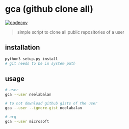 # gca (github clone all)
[![codecov](https://codecov.io/gh/neelabalan/gca/branch/main/graph/badge.svg?token=MGFCAJ1UR6)](https://codecov.io/gh/neelabalan/gca)

> simple script to clone all public repositories of a user



## installation

```bash
python3 setup.py install
# git needs to be in system path
```



## usage

```bash
# user
gca --user neelabalan

# to not download github gists of the user
gca --user --ignore-gist neelabalan

# org
gca --user microsoft 
```

